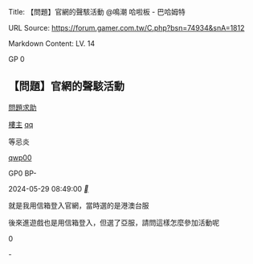 Title: 【問題】官網的聲駭活動 @鳴潮 哈啦板 - 巴哈姆特

URL Source: https://forum.gamer.com.tw/C.php?bsn=74934&snA=1812

Markdown Content:
LV. 14

GP 0





[](https://home.gamer.com.tw/qwp00)

【問題】官網的聲駭活動
-----------

[問題求助](https://forum.gamer.com.tw/B.php?bsn=74934&subbsn=11)

[樓主](https://forum.gamer.com.tw/Co.php?bsn=74934&sn=17259&subbsn=11&bPage=0) [qq](https://home.gamer.com.tw/qwp00)

等忌炎

[qwp00](https://home.gamer.com.tw/qwp00)

GP0 BP\-

2024-05-29 08:49:00 [__](https://prj.gamer.com.tw/app2u/bahaapp.html "手機發文")

就是我用信箱登入官網，當時選的是港澳台服

後來進遊戲也是用信箱登入，但選了亞服，請問這樣怎麼參加活動呢

0

\-

